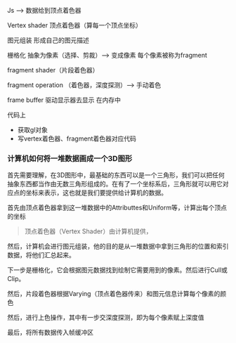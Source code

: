 Js --> 数据给到顶点着色器

Vertex shader 顶点着色器（算每一个顶点坐标）

图元组装 形成自己的图元描述

栅格化 抽象为像素（选择、剪裁）--> 变成像素 每个像素被称为fragment

fragment shader（片段着色器）

fragment operation （着色器，深度探测）--> 手动着色

frame buffer 驱动显示器去显示 在内存中



代码上

- 获取gl对象
- 写vertex着色器、fragment着色器对应代码





### 计算机如何将一堆数据画成一个3D图形

首先需要理解，在3D图形中，最基础的东西可以是一个三角形，我们可以把任何抽象东西都当作由无数三角形组成的。在有了一个坐标系后，三角形就可以用它对应点的坐标来表示，这也就是我们要提供给计算机的数据。

首先由顶点着色器拿到这一堆数据中的Attributtes和Uniform等，计算出每个顶点的坐标

> 顶点着色器（Vertex Shader）由计算机提供，

然后，计算机会进行图元组装，他的目的是从一堆数据中拿到三角形的位置和索引数据，将他们汇总起来。

下一步是栅格化，它会根据图元数据找到绘制它需要用到的像素。然后进行Cull或Clip。

然后，片段着色器根据Varying（顶点着色器传来）和图元信息计算每个像素的颜色

然后，进行上色操作，其中有一步交深度探测，即为每个像素赋上深度值

最后，将所有数据传入帧缓冲区

### 





